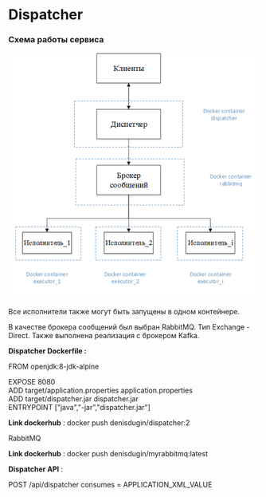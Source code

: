 # Dispatcher
### Схема работы сервиса
![scheme](scheme.png)

Все исполнители также могут быть запущены в одном контейнере.

В качестве брокера сообщений был выбран RabbitMQ. Тип Exchange - Direct.
Также выполнена реализация с брокером Kafka.


**Dispatcher Dockerfile :**

FROM openjdk:8-jdk-alpine

EXPOSE 8080  
ADD target/application.properties application.properties  
ADD target/dispatcher.jar dispatcher.jar  
ENTRYPOINT ["java","-jar","dispatcher.jar"]

**Link dockerhub** :  docker push denisdugin/dispatcher:2

RabbitMQ

**Link dockerhub** :  docker push denisdugin/myrabbitmq:latest


**Dispatcher API** : 

POST /api/dispatcher
consumes = APPLICATION_XML_VALUE
